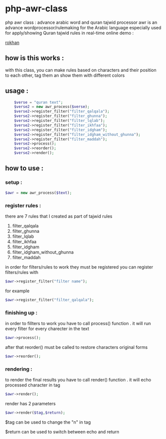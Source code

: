 # php-awr-class
php awr class : advance arabic word and quran tajwid processor
awr is an advance wordprocessor/rulemaking for the Arabic language especially used for apply/showing Quran tajwid rules in real-time
online demo :


[rokhan](http://rokhan.ir)

## how is this works :

with this class, you can make rules based on characters and their position to each other, tag them an show them with different colors
## usage :
```php
    $verse = "quran text";
    $verse2 = new awr_process($verse);
    $verse2->register_filter("filter_qalqala");
    $verse2->register_filter("filter_ghunna");
    $verse2->register_filter("filter_lqlab");
    $verse2->register_filter("filter_ikhfaa");
    $verse2->register_filter("filter_idgham");
    $verse2->register_filter("filter_idgham_without_ghunna");
    $verse2->register_filter("filter_maddah");
    $verse2->process();
    $verse2->reorder();
    $verse2->render();
```
## how to use :
### setup :
```php
$awr = new awr_process($text);
```
### register rules :
there are 7 rules that I created as part of tajwid rules

1. filter_qalqala
2. filter_ghunna
3. filter_lqlab
4. filter_ikhfaa
5. filter_idgham
6. filter_idgham_without_ghunna
7. filter_maddah

in order for filters/rules to work they must be registered
you can register filters/rules with 
```php
$awr->register_filter("filter name");
```
for example
```php
$awr->register_filter("filter_qalqala");
```
### finishing up : 
in order to fillters to work you have to call process() function . it will run every filter for every charecter in the text
```php
$awr->process();
```
after that reorder() must be called to restore characters original forms
```php
$awr->reorder();
```
### rendering : 

to render the final results you have to call render() function . it will echo processed character in <n> tag
  
```php
$awr->render();
```
render has 2 parameters

```php
$awr->render($tag,$return);
```

$tag can be used to change the "n" in <n> tag

$return can be used to switch between echo and return
